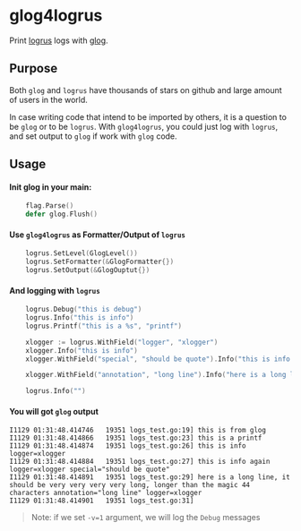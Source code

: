 # glog4logrus

Print [logrus](https://github.com/sirupsen/logrus) logs with [glog](https://github.com/golang/glog).

## Purpose

Both `glog` and `logrus` have thousands of stars on github and large amount of users in the world.

In case writing code that intend to be imported by others, it is a question to be `glog` or to be `logrus`. 
With `glog4logrus`, you could just log with `logrus`, and set output to `glog` if work with `glog` code. 

## Usage

#### Init glog in your main:

```go
	flag.Parse()
	defer glog.Flush()
```

#### Use `glog4logrus` as Formatter/Output of `logrus`

```go
	logrus.SetLevel(GlogLevel())
	logrus.SetFormatter(&GlogFormatter{})
	logrus.SetOutput(&GlogOuptut{})

```

#### And logging with `logrus`

```go
	logrus.Debug("this is debug")
	logrus.Info("this is info")
	logrus.Printf("this is a %s", "printf")

	xlogger := logrus.WithField("logger", "xlogger")
	xlogger.Info("this is info")
	xlogger.WithField("special", "should be quote").Info("this is info again")

	xlogger.WithField("annotation", "long line").Info("here is a long line, it should be very very very very long, longer than the magic 44 characters")

	logrus.Info("")
```

#### You will got `glog` output

```
I1129 01:31:48.414746   19351 logs_test.go:19] this is from glog
I1129 01:31:48.414866   19351 logs_test.go:23] this is a printf                            
I1129 01:31:48.414874   19351 logs_test.go:26] this is info                                 logger=xlogger
I1129 01:31:48.414884   19351 logs_test.go:27] this is info again                           logger=xlogger special="should be quote"
I1129 01:31:48.414891   19351 logs_test.go:29] here is a long line, it should be very very very very long, longer than the magic 44 characters annotation="long line" logger=xlogger
I1129 01:31:48.414901   19351 logs_test.go:31]                                             
``` 

> Note: if we set `-v=1` argument, we will log the `Debug` messages
